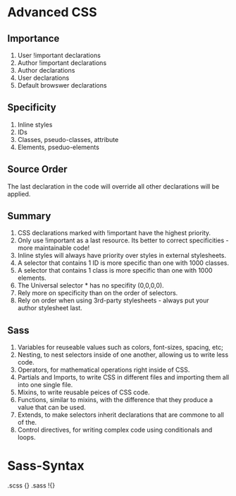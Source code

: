 # Advanced CSS 

## Importance 
1. User !important declarations 
2. Author !important declarations 
3. Author declarations 
4. User declarations 
5. Default browswer declarations

## Specificity 
1. Inline styles 
2. IDs 
3. Classes, pseudo-classes, attribute
4. Elements, pseduo-elements 

## Source Order 
The last declaration in the code will override all other declarations will be applied.

## Summary 
1. CSS declarations marked with !important have the highest priority. 
2. Only use !important as a last resource. Its better to correct specificities - more maintainable code! 
3. Inline styles will always have priority over styles in external stylesheets. 
4. A selector that contains 1 ID is more specific than one with 1000 classes. 
5. A selector that contains 1 class is more specific than one with 1000 elements. 
6. The Universal selector * has no specifity (0,0,0,0).
7. Rely more on specificity than on the order of selectors.
8. Rely on order when using 3rd-party stylesheets - always put your author stylesheet last.

## Sass 
1. Variables for reuseable values such as colors, font-sizes, spacing, etc; 
2. Nesting, to nest selectors inside of one another, allowing us to write less code.
3. Operators, for mathematical operations right inside of CSS. 
4. Partials and Imports, to write CSS in different files and importing them all into one single file. 
5. Mixins, to write reusable peices of CSS code. 
6. Functions, similar to mixins, with the difference that they produce a value that can be used. 
7. Extends, to make selectors inherit declarations that are commone to all of the. 
8. Control directives, for writing complex code using conditionals and loops.

# Sass-Syntax
.scss {}
.sass !{}

